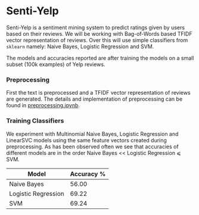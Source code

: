 # Senti-Yelp
Senti-Yelp is a sentiment mining system to predict ratings given by users based on their reviews. 
We will be working with Bag-of-Words based TFIDF vector representation of reviews. Over this will use simple classifiers from `sklearn` namely: Naive Bayes, Logistic Regression and SVM.

The models and accuracies reported are after training the models on a small subset (100k examples) of Yelp reviews.

### Preprocessing
First the text is preprocessed and a TFIDF vector representation of reviews are generated. The details and implementation of preprocessing can be found in [preprocessing.ipynb](preprocessing.ipynb).

### Training Classifiers
We experiment with Multinomial Naive Bayes, Logistic Regression and LinearSVC models using the same feature vectors created during preprocessing. As has been observed often we see that accuracies of different models are in the order Naive Bayes << Logistic Regression ⩽ SVM.

| Model| Accuracy % |
| ------------- | ------------- |
| Naive Bayes | 56.00 |
| Logistic Regression | 69.22 |
| SVM | 69.24 |
